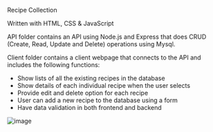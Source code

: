 Recipe Collection

Written with HTML, CSS & JavaScript 

API folder contains an API using Node.js and Express that does CRUD (Create, Read, Update and Delete) operations using Mysql. 

Client folder contains a client webpage that connects to the API and includes the following functions:
- Show lists of all the existing recipes in the database
- Show details of each individual recipe when the user selects
- Provide edit and delete option for each recipe
- User can add a new recipe to the database using a form
- Have data validation in both frontend and backend

![image](https://user-images.githubusercontent.com/97153458/186996576-bbad2a2e-2a17-4ed5-a0b2-670737ffbc54.png)
